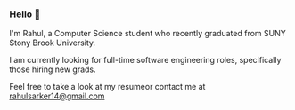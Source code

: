 ### Hello 👋
I'm Rahul, a Computer Science student who recently graduated from SUNY Stony Brook University. 

I am currently looking for full-time software engineering roles, specifically those hiring new grads. 

Feel free to take a look at my resumeor contact me at rahulsarker14@gmail.com

<!--
**rsarker1/rsarker1** is a ✨ _special_ ✨ repository because its `README.md` (this file) appears on your GitHub profile.

Here are some ideas to get you started:

- 🔭 I’m currently working on ...
- 🌱 I’m currently learning ...
- 👯 I’m looking to collaborate on ...
- 🤔 I’m looking for help with ...
- 💬 Ask me about ...
- 📫 How to reach me: ...
- 😄 Pronouns: ...
- ⚡ Fun fact: ...
-->
